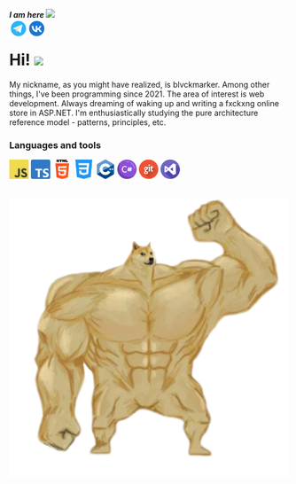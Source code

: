 ***I am here <img width="20px" src="https://user-images.githubusercontent.com/96735303/187690674-4fcd3108-f083-4c2d-bf79-4b3a8e41b74f.png"/>***
<a href="https://t.me/blvckmarker"> </br>
  <img align="left" width="33px" src="https://github.com/blvckmarker/blvckmarker/blob/main/root/telegram.svg">
</a>
<a href="https://vk.com/blvckmarker">
  <img align="left" height="33px" src="https://github.com/blvckmarker/blvckmarker/blob/main/root/vk-icon.svg">         
</a>


# Hi! <img width="55px" src="https://user-images.githubusercontent.com/96735303/187716002-8cc2bbb5-86ff-486a-a0fe-502eb4aae6e2.png"/>
My nickname, as you might have realized, is blvckmarker. Among other things, I've been programming since 2021. The area of interest is web development. Always dreaming of waking up and writing a fxckxng online store in ASP.NET. I'm enthusiastically studying the pure architecture reference model - patterns, principles, etc.


### **Languages and tools**
<code><img height="35" src="https://raw.githubusercontent.com/github/explore/80688e429a7d4ef2fca1e82350fe8e3517d3494d/topics/javascript/javascript.png"></code>
<code><img height="35" src="https://github.com/blvckmarker/blvckmarker/blob/main/root/typescript.png"></code>
<code><img height="35" src="https://github.com/blvckmarker/blvckmarker/blob/main/root/html.png"></code>
<code><img height="35" src="https://github.com/blvckmarker/blvckmarker/blob/main/root/css.png"></code>
<code><img height="35" src="https://github.com/blvckmarker/blvckmarker/blob/main/root/cplus.png"></code>
<code><img height="35" src="https://github.com/blvckmarker/blvckmarker/blob/main/root/csharp.png"></code>
<code><img height="35" src="https://github.com/blvckmarker/blvckmarker/blob/main/root/git.png"></code>
<code><img height="35" src="https://github.com/blvckmarker/blvckmarker/blob/main/root/visual-studio.png"></code>
<br/><br/>

<p align="center">
<img src="https://github.com/blvckmarker/blvckmarker/blob/main/root/sticker.png"/>
</p>
